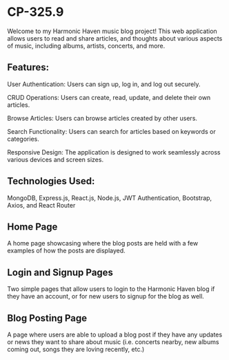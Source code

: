 # CP-325.9
Welcome to my Harmonic Haven music blog project! This web application allows users to read and share articles, and thoughts about various aspects of music, including albums, artists, concerts, and more.

Features:
---
User Authentication: Users can sign up, log in, and log out securely.

CRUD Operations: Users can create, read, update, and delete their own articles.

Browse Articles: Users can browse articles created by other users.

Search Functionality: Users can search for articles based on keywords or categories.

Responsive Design: The application is designed to work seamlessly across various devices and screen sizes.

Technologies Used:
---
MongoDB,
Express.js,
React.js,
Node.js,
JWT Authentication,
Bootstrap,
Axios, and
React Router

Home Page
---
A home page showcasing where the blog posts are held with a few examples of how the posts are displayed.

Login and Signup Pages
---
Two simple pages that allow users to login to the Harmonic Haven blog if they have an account, or for new users to signup for the blog as well.

Blog Posting Page
---
A page where users are able to upload a blog post if they have any updates or news they want to share about music (i.e. concerts nearby, new albums coming out, songs they are loving recently, etc.)
